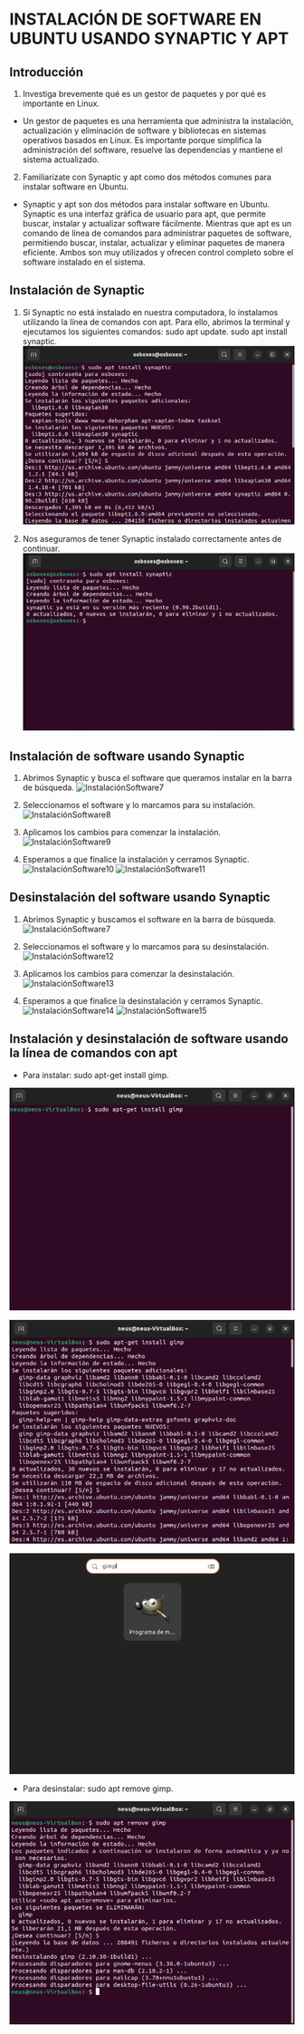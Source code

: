 # INSTALACIÓN DE SOFTWARE EN UBUNTU USANDO SYNAPTIC Y APT

## Introducción
1. Investiga brevemente qué es un gestor de paquetes y por qué es importante en Linux.

* Un gestor de paquetes es una herramienta que administra la instalación, actualización y eliminación de software y bibliotecas en sistemas operativos basados en Linux. Es importante porque simplifica la administración del software, resuelve las dependencias y mantiene el sistema actualizado.


2. Familiarízate con Synaptic y apt como dos métodos comunes para instalar software en Ubuntu.

* Synaptic y apt son dos métodos para instalar software en Ubuntu. Synaptic es una interfaz gráfica de usuario para apt, que permite buscar, instalar y actualizar software fácilmente. Mientras que apt es un comando de línea de comandos para administrar paquetes de software, permitiendo buscar, instalar, actualizar y eliminar paquetes de manera eficiente. Ambos son muy utilizados y ofrecen control completo sobre el software instalado en el sistema.


## Instalación de Synaptic

1. Si Synaptic no está instalado en nuestra computadora, lo instalamos utilizando la línea de comandos con apt. Para ello, abrimos la terminal y ejecutamos los siguientes comandos: sudo apt update.  sudo apt install synaptic.
![InstalaciónSoftware1](https://github.com/neusmartinez/Instalacion-Software/blob/main/INSTALACIO%CC%81N%20SOFTWARE%201.png)

2. Nos aseguramos de tener Synaptic instalado correctamente antes de continuar.
![InstalaciónSoftware2](https://github.com/neusmartinez/Instalacion-Software/blob/main/INSTALACIO%CC%81N%20SOFTWARE%202.png)


## Instalación de software usando Synaptic

1. Abrimos Synaptic y busca el software que queramos instalar en la barra de búsqueda.
![InstalaciónSoftware7](https://github.com/neusmartinez/Instalacion-Software/blob/main/INSTALACI%C3%93N%20SOFTWARE%207.png)


2. Seleccionamos el software y lo marcamos para su instalación.
![InstalaciónSoftware8](https://github.com/neusmartinez/Instalacion-Software/blob/main/INSTALACI%C3%93N%20SOFTWARE%208.png)


3. Aplicamos los cambios para comenzar la instalación.
![InstalaciónSoftware9](https://github.com/neusmartinez/Instalacion-Software/blob/main/INSTALACI%C3%93N%20SOFTWARE%209.png)


4. Esperamos a que finalice la instalación y cerramos Synaptic.
![InstalaciónSoftware10](https://github.com/neusmartinez/Instalacion-Software/blob/main/INSTALACI%C3%93N%20SOFTWARE%2010.png)
![InstalaciónSoftware11](https://github.com/neusmartinez/Instalacion-Software/blob/main/INSTALACI%C3%93N%20SOFTWARE%2011.png)

## Desinstalación del software usando Synaptic

1. Abrimos Synaptic y buscamos el software en la barra de búsqueda.
![InstalaciónSoftware7](https://github.com/neusmartinez/Instalacion-Software/blob/main/INSTALACI%C3%93N%20SOFTWARE%207.png)


2. Seleccionamos el software y lo marcamos para su desinstalación.
![InstalaciónSoftware12](https://github.com/neusmartinez/Instalacion-Software/blob/main/INSTALACI%C3%93N%20SOFTWARE%2012.png)


3. Aplicamos los cambios para comenzar la desinstalación.
![InstalaciónSoftware13](https://github.com/neusmartinez/Instalacion-Software/blob/main/INSTALACI%C3%93N%20SOFTWARE%2013.png)


4. Esperamos a que finalice la desinstalación y cerramos Synaptic.
![InstalaciónSoftware14](https://github.com/neusmartinez/Instalacion-Software/blob/main/INSTALACI%C3%93N%20SOFTWARE%2014.png)
![InstalaciónSoftware15](https://github.com/neusmartinez/Instalacion-Software/blob/main/INSTALACI%C3%93N%20SOFTWARE%2015.png)


## Instalación y desinstalación de software usando la línea de comandos con apt

* Para instalar: sudo apt-get install gimp.

![InstalaciónSoftware3](https://github.com/neusmartinez/Instalacion-Software/blob/main/INSTALACIO%CC%81N%20SOFTWARE%203.png)

![InstalaciónSoftware4](https://github.com/neusmartinez/Instalacion-Software/blob/main/INSTALACIO%CC%81N%20SOFTWARE%204.png)

![InstalaciónSoftware5](https://github.com/neusmartinez/Instalacion-Software/blob/main/INSTALACIO%CC%81N%20SOFTWARE%205.png)


* Para desinstalar: sudo apt remove gimp.

![InstalaciónSoftware6](https://github.com/neusmartinez/Instalacion-Software/blob/main/INSTALACIO%CC%81N%20SOFTWARE%206.png)
